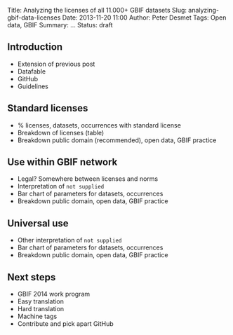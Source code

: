 Title: Analyzing the licenses of all 11.000+ GBIF datasets
Slug: analyzing-gbif-data-licenses
Date: 2013-11-20 11:00
Author: Peter Desmet
Tags: Open data, GBIF
Summary: ...
Status: draft

## Introduction

* Extension of previous post
* Datafable
* GitHub
* Guidelines

## Standard licenses

* % licenses, datasets, occurrences with standard license
* Breakdown of licenses (table)
* Breakdown public domain (recommended), open data, GBIF practice

## Use within GBIF network

* Legal? Somewhere between licenses and norms
* Interpretation of `not supplied`
* Bar chart of parameters for datasets, occurrences
* Breakdown public domain, open data, GBIF practice

## Universal use

* Other interpretation of `not supplied`
* Bar chart of parameters for datasets, occurrences
* Breakdown public domain, open data, GBIF practice

## Next steps

* GBIF 2014 work program
* Easy translation
* Hard translation
* Machine tags
* Contribute and pick apart GitHub
